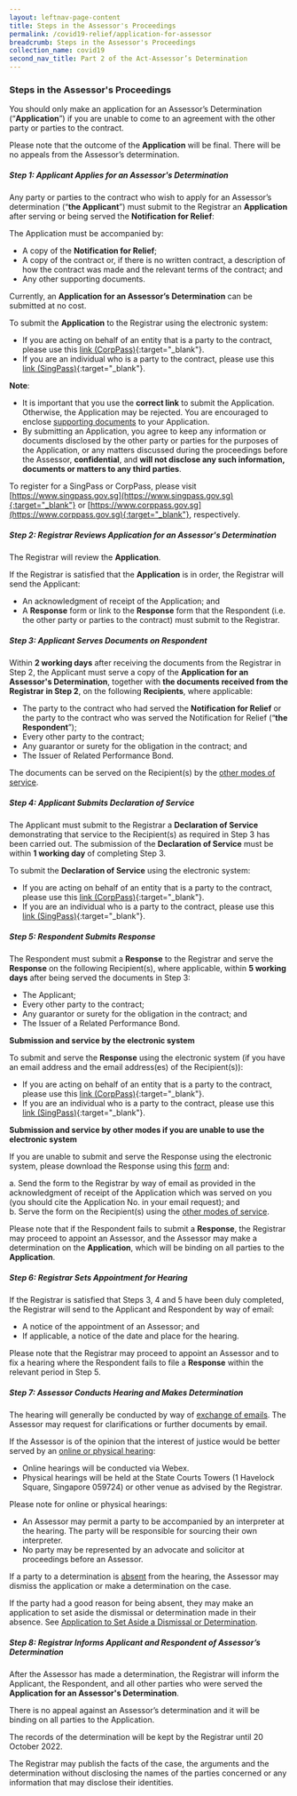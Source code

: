 ```yaml
---
layout: leftnav-page-content
title: Steps in the Assessor's Proceedings
permalink: /covid19-relief/application-for-assessor
breadcrumb: Steps in the Assessor's Proceedings
collection_name: covid19
second_nav_title: Part 2 of the Act-Assessor’s Determination
---
```

### Steps in the Assessor's Proceedings ###

You should only make an application for an Assessor’s Determination (“<b>Application</b>”) if you are unable to come to an agreement with the other party or parties to the contract. 

Please note that the outcome of the **Application** will be final. There will be no appeals from the Assessor’s determination. 

##### Step 1: Applicant Applies for an Assessor's Determination #####
Any party or parties to the contract who wish to apply for an Assessor’s determination (“<b>the Applicant</b>”) must submit to the Registrar an <b>Application</b> after serving or being served the <b>Notification for Relief</b>:

The Application must be accompanied by:
*	A copy of the **Notification for Relief**;
*	A copy of the contract or, if there is no written contract, a description of how the contract was made and the relevant terms of the contract; and
*	Any other supporting documents.

Currently, an **Application for an Assessor’s Determination** can be submitted at no cost.

To submit the **Application** to the Registrar using the electronic system: 

* If you are acting on behalf of an entity that is a party to the contract, please use this [link (CorpPass)](https://go.gov.sg/application-for-determination-corppass){:target="_blank"}.
* If you are an individual who is a party to the contract, please use this [link (SingPass)](https://go.gov.sg/application-for-determination-singpass){:target="_blank"}. 

**Note**: 
* It is important that you use the **correct link** to submit the Application. Otherwise, the Application may be rejected. You are encouraged to enclose [supporting documents](supporting-doc-assessor) to your Application.
* By submitting an Application, you agree to keep any information or documents disclosed by the other party or parties for the purposes of the Application, or any matters discussed during the proceedings before the Assessor, **confidential**, and **will not disclose any such information, documents or matters to any third parties**.

To register for a SingPass or CorpPass, please visit [https://www.singpass.gov.sg](https://www.singpass.gov.sg){:target="_blank"} or [https://www.corppass.gov.sg](https://www.corppass.gov.sg){:target="_blank"}, respectively. 

##### Step 2: Registrar Reviews Application for an Assessor's Determination #####
The Registrar will review the <b>Application</b>.

If the Registrar is satisfied that the <b>Application</b> is in order, the Registrar will send the Applicant:
* An acknowledgment of receipt of the Application; and
* A <b>Response</b> form or link to the <b>Response</b> form that the Respondent (i.e. the other party or parties to the contract) must submit to the Registrar.

##### Step 3: Applicant Serves Documents on Respondent #####
Within <b>2 working days</b> after receiving the documents from the Registrar in Step 2, the Applicant must serve a copy of the <b>Application for an Assessor's Determination</b>, together with <b>the documents received from the Registrar in Step 2</b>, on the following **Recipients**, where applicable:
* The party to the contract who had served the <b>Notification for Relief</b> or the party to the contract who was served the Notification for Relief (“<b>the Respondent</b>”);
* Every other party to the contract; 
* Any guarantor or surety for the obligation in the contract; and
* The Issuer of Related Performance Bond.

The documents can be served on the Recipient(s) by the [other modes of service](/covid19-relief/other-modes-service).

##### Step 4: Applicant Submits Declaration of Service #####
The Applicant must submit to the Registrar a **Declaration of Service** demonstrating that service to the Recipient(s) as required in Step 3 has been carried out. The submission of the **Declaration of Service** must be within **1 working day** of completing Step 3.

To submit the **Declaration of Service** using the electronic system: 
* If you are acting on behalf of an entity that is a party to the contract, please use this [link (CorpPass)](https://go.gov.sg/declaration-of-service-corppass){:target="_blank"}.
* If you are an individual who is a party to the contract, please use this 
[link (SingPass)](https://go.gov.sg/declaration-of-service-singpass){:target="_blank"}. 

##### Step 5: Respondent Submits Response #####
The Respondent must submit a <b>Response</b> to the Registrar and serve the <b>Response</b> on the following Recipient(s), where applicable, within <b>5 working days</b> after being served the documents in Step 3:
* The Applicant;
* Every other party to the contract;
* Any guarantor or surety for the obligation in the contract; and
* The Issuer of a Related Performance Bond.

**Submission and service by the electronic system**

To submit and serve the **Response** using the electronic system (if you have an email address and the email address(es) of the Recipient(s)):
* If you are acting on behalf of an entity that is a party to the contract, please use this [link (CorpPass)](https://go.gov.sg/response-to-application-corppass){:target="_blank"}.
* If you are an individual who is a party to the contract, please use this [link (SingPass)](https://go.gov.sg/response-to-application-singpass){:target="_blank"}.

**Submission and service by other modes if you are unable to use the electronic system**

If you are unable to submit and serve the Response using the electronic system, please download the Response using this [form](/files/covid19-forms/form-8.docx) and: 

a.	Send the form to the Registrar by way of email as provided in the acknowledgment of receipt of the Application which was served on you (you should cite the Application No. in your email request); and  
b.	Serve the form on the Recipient(s) using the [other modes of service](/covid19-relief/other-modes-service). 

Please note that if the Respondent fails to submit a <b>Response</b>, the Registrar may proceed to appoint an Assessor, and the Assessor may make a determination on the <b>Application</b>, which will be binding on all parties to the <b>Application</b>.

##### Step 6: Registrar Sets Appointment for Hearing #####
If the Registrar is satisfied that Steps 3, 4 and 5 have been duly completed, the Registrar will send to the Applicant and Respondent by way of email:
* A notice of the appointment of an Assessor; and
* If applicable, a notice of the date and place for the hearing.

Please note that the Registrar may proceed to appoint an Assessor and to fix a hearing where the Respondent fails to file a <b>Response</b> within the relevant period in Step 5. 

##### Step 7: Assessor Conducts Hearing and Makes Determination #####
The hearing will generally be conducted by way of <u>exchange of emails</u>. The Assessor may request for clarifications or further documents by email.

If the Assessor is of the opinion that the interest of justice would be better served by an <u>online or physical hearing</u>:
* Online hearings will be conducted via Webex.
* Physical hearings will be held at the State Courts Towers (1 Havelock Square, Singapore 059724) or other venue as advised by the Registrar.

Please note for online or physical hearings:
* An Assessor may permit a party to be accompanied by an interpreter at the hearing. The party will be responsible for sourcing their own interpreter.
* No party may be represented by an advocate and solicitor at proceedings before an Assessor.

If a party to a determination is <u>absent</u> from the hearing, the Assessor may dismiss the application or make a determination on the case.

If the party had a good reason for being absent, they may make an application to set aside the dismissal or determination made in their absence. See [Application to Set Aside a Dismissal or Determination](/covid19-relief/set-aside-dismissal-or-determination).
  
##### Step 8: Registrar Informs Applicant and Respondent of Assessor’s Determination #####
After the Assessor has made a determination, the Registrar will inform the Applicant, the Respondent, and all other parties who were served the <b>Application for an Assessor's Determination</b>.

There is no appeal against an Assessor’s determination and it will be binding on all parties to the Application.

The records of the determination will be kept by the Registrar until 20 October 2022.

The Registrar may publish the facts of the case, the arguments and the determination without disclosing the names of the parties concerned or any information that may disclose their identities.

